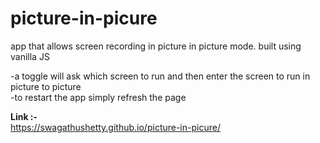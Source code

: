 # picture-in-picure
app that allows screen recording in picture in picture mode. built using vanilla JS

-a toggle will ask which screen to run and then enter the screen to run in picture to picture  
-to restart the app simply refresh the page  


**Link :-**  
https://swagathushetty.github.io/picture-in-picure/
